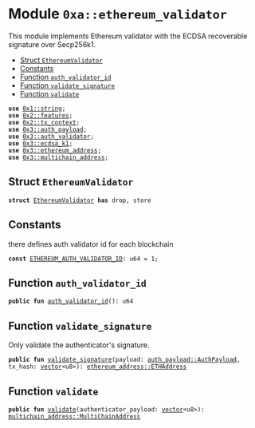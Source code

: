 
<a name="0xa_ethereum_validator"></a>

# Module `0xa::ethereum_validator`

This module implements Ethereum validator with the ECDSA recoverable signature over Secp256k1.


-  [Struct `EthereumValidator`](#0xa_ethereum_validator_EthereumValidator)
-  [Constants](#@Constants_0)
-  [Function `auth_validator_id`](#0xa_ethereum_validator_auth_validator_id)
-  [Function `validate_signature`](#0xa_ethereum_validator_validate_signature)
-  [Function `validate`](#0xa_ethereum_validator_validate)


<pre><code><b>use</b> <a href="">0x1::string</a>;
<b>use</b> <a href="">0x2::features</a>;
<b>use</b> <a href="">0x2::tx_context</a>;
<b>use</b> <a href="">0x3::auth_payload</a>;
<b>use</b> <a href="">0x3::auth_validator</a>;
<b>use</b> <a href="">0x3::ecdsa_k1</a>;
<b>use</b> <a href="">0x3::ethereum_address</a>;
<b>use</b> <a href="">0x3::multichain_address</a>;
</code></pre>



<a name="0xa_ethereum_validator_EthereumValidator"></a>

## Struct `EthereumValidator`



<pre><code><b>struct</b> <a href="ethereum_validator.md#0xa_ethereum_validator_EthereumValidator">EthereumValidator</a> <b>has</b> drop, store
</code></pre>



<a name="@Constants_0"></a>

## Constants


<a name="0xa_ethereum_validator_ETHEREUM_AUTH_VALIDATOR_ID"></a>

there defines auth validator id for each blockchain


<pre><code><b>const</b> <a href="ethereum_validator.md#0xa_ethereum_validator_ETHEREUM_AUTH_VALIDATOR_ID">ETHEREUM_AUTH_VALIDATOR_ID</a>: u64 = 1;
</code></pre>



<a name="0xa_ethereum_validator_auth_validator_id"></a>

## Function `auth_validator_id`



<pre><code><b>public</b> <b>fun</b> <a href="ethereum_validator.md#0xa_ethereum_validator_auth_validator_id">auth_validator_id</a>(): u64
</code></pre>



<a name="0xa_ethereum_validator_validate_signature"></a>

## Function `validate_signature`

Only validate the authenticator's signature.


<pre><code><b>public</b> <b>fun</b> <a href="ethereum_validator.md#0xa_ethereum_validator_validate_signature">validate_signature</a>(payload: <a href="_AuthPayload">auth_payload::AuthPayload</a>, tx_hash: <a href="">vector</a>&lt;u8&gt;): <a href="_ETHAddress">ethereum_address::ETHAddress</a>
</code></pre>



<a name="0xa_ethereum_validator_validate"></a>

## Function `validate`



<pre><code><b>public</b> <b>fun</b> <a href="ethereum_validator.md#0xa_ethereum_validator_validate">validate</a>(authenticator_payload: <a href="">vector</a>&lt;u8&gt;): <a href="_MultiChainAddress">multichain_address::MultiChainAddress</a>
</code></pre>
